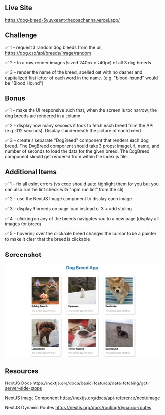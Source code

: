 ## Live Site
https://dog-breed-5yuvxeant-thecoachanna.vercel.app/

## Challenge

:white_check_mark: 1 - request 3 random dog breeds from the url, https://dog.ceo/api/breeds/image/random

:white_check_mark: 2 - In a row, render images (sized 240px x 240px) of all 3 dog breeds

:white_check_mark: 3 - render the name of the breed, spelled out with no dashes and capitalized first letter of each word in the name. (e.g. "blood-hound" would be "Blood Hound")

## Bonus

:white_check_mark: 1 - make the UI responsive such that, when the screen is too narrow, the dog breeds are rendered in a column

:white_check_mark: 2 - display how many seconds it took to fetch each breed from the API (e.g .012 seconds).  Display it underneath the picture of each breed.

:white_check_mark: 3 - create a separate "DogBreed" component that renders each dog breed.  The DogBreed component should take 3 props: imageUrl, name, and number of seconds to load the data for the given breed. The DogBreed component should get rendered from within the index.js file.

## Additional Items

:white_check_mark: 1 - fix all eslint errors (vs code should auto highlight them for you but you can also run the lint check with "npm run lint" from the cli)

:white_check_mark: 2 - use the NextJS Image component to display each image

:white_check_mark: 3 - display 9 breeds on page load instead of 3 + add styling

:white_check_mark: 4 - clicking on any of the breeds navigates you to a new page (display all images for breed)

:white_check_mark: 5 - hovering over the clickable breed changes the cursor to be a pointer to make it clear that the breed is clickable

## Screenshot

![screenshot](./public/screenshot.png)

## Resources

NextJS Docs
https://nextjs.org/docs/basic-features/data-fetching/get-server-side-props

NextJS Image Component
https://nextjs.org/docs/api-reference/next/image

NextJS Dynamic Routes
https://nextjs.org/docs/routing/dynamic-routes

